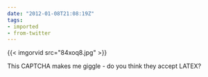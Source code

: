 ```yaml
---
date: "2012-01-08T21:08:19Z"
tags:
- imported
- from-twitter
---
```

{{< imgorvid src="84xoq8.jpg" >}}

This CAPTCHA makes me giggle - do you think they accept LATEX?

